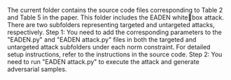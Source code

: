 The current folder contains the source code files corresponding to Table 2 and Table 5 in the paper. This folder includes the EADEN whitebox attack. There are two subfolders representing targeted and untargeted attacks, respectively.
Step 1: You need to add the corresponding parameters to the "EADEN.py" and "EADEN attack.py" files in both the targeted and untargeted attack subfolders under each norm constraint. For detailed setup instructions, refer to the instructions in the source code.
Step 2: You need to run "EADEN attack.py" to execute the attack and generate adversarial samples.
